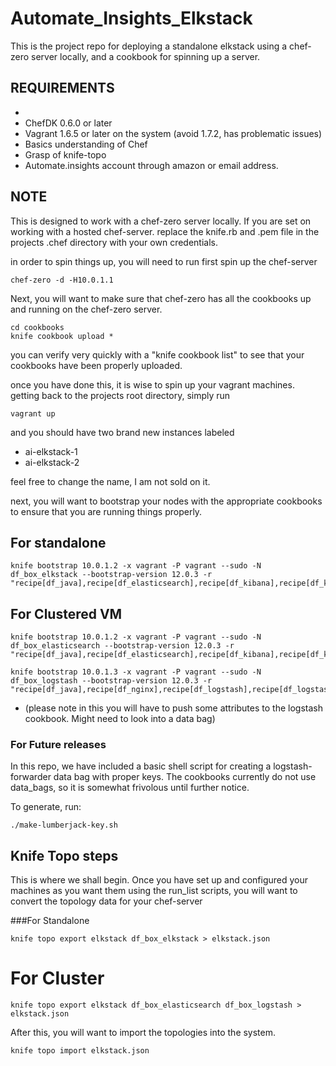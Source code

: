 # Automate_Insights_Elkstack 
This is the project repo for deploying a standalone elkstack using a chef-zero server locally, and a cookbook for spinning up a server. 

## REQUIREMENTS
* 
* ChefDK 0.6.0 or later
* Vagrant 1.6.5 or later on the system (avoid 1.7.2, has problematic issues)
* Basics understanding of Chef
* Grasp of knife-topo
* Automate.insights account through amazon or email address. 

## NOTE 
This is designed to work with a chef-zero server locally. If you are set on working with a hosted chef-server. replace the knife.rb and .pem file in the projects .chef directory with your own credentials. 

in order to spin things up, you will need to run first spin up the chef-server

```
chef-zero -d -H10.0.1.1
```
Next, you will want to make sure that chef-zero has all the cookbooks up and running on the chef-zero server. 

```
cd cookbooks
knife cookbook upload * 
```
you can verify very quickly with a "knife cookbook list" to see that your cookbooks have been properly uploaded. 

once you have done this, it is wise to spin up your vagrant machines. getting back to the projects root directory, simply run 

```
vagrant up
```
and you should have two brand new instances labeled
* ai-elkstack-1
* ai-elkstack-2 

feel free to change the name, I am not sold on it. 

next, you will want to bootstrap your nodes with the appropriate cookbooks to ensure that you are running things properly. 

## For standalone ##
```
knife bootstrap 10.0.1.2 -x vagrant -P vagrant --sudo -N df_box_elkstack --bootstrap-version 12.0.3 -r "recipe[df_java],recipe[df_elasticsearch],recipe[df_kibana],recipe[df_kibana::kibana_nginx],recipe[df_logstash],recipe[df_logstash::logstash_forwarder]"
```

## For Clustered VM ##

```
knife bootstrap 10.0.1.2 -x vagrant -P vagrant --sudo -N df_box_elasticsearch --bootstrap-version 12.0.3 -r "recipe[df_java],recipe[df_elasticsearch],recipe[df_kibana],recipe[df_kibana::kibana_nginx]"

knife bootstrap 10.0.1.3 -x vagrant -P vagrant --sudo -N df_box_logstash --bootstrap-version 12.0.3 -r "recipe[df_java],recipe[df_nginx],recipe[df_logstash],recipe[df_logstash::logstash_forwarder]"

```
* (please note in this you will have to push some attributes to the logstash cookbook. Might need to look into a data bag) 


### For Future releases
In this repo, we have included a basic shell script for creating a logstash-forwarder data bag with proper keys. The cookbooks currently do not use data_bags, so it is somewhat frivolous until further notice.

To generate, run: 
```
./make-lumberjack-key.sh
```

## Knife Topo steps
This is where we shall begin. Once you have set up and configured your machines as you want them using the run_list scripts, you will want to convert the topology data for your chef-server

###For Standalone
```
knife topo export elkstack df_box_elkstack > elkstack.json
```
# For Cluster
```
knife topo export elkstack df_box_elasticsearch df_box_logstash > elkstack.json
```

After this, you will want to import the topologies into the system. 
```
knife topo import elkstack.json
```

